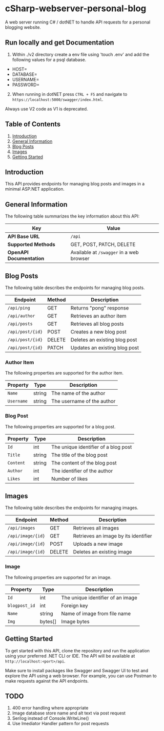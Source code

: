 # cSharp-webserver-personal-blog
A web server running C# / dotNET to handle API requests for a personal blogging website.

## Run locally and get Documentation

1. Within ./v2 directory create a env file using 'touch .env' and add the following values for a psql database.
- HOST=
- DATABASE=
- USERNAME=
- PASSWORD=

2. When running in dotNET press `CTRL + F5` and navigate to `https://localhost:5000/swagger/index.html`.

Always use V2 code as V1 is deprecated.

## Table of Contents
1. [Introduction](#introduction)
2. [General Information](#general-information)
3. [Blog Posts](#blog-posts)
4. [Images](#images)
5. [Getting Started](#getting-started)

## <a name="introduction"></a> Introduction
This API provides endpoints for managing blog posts and images in a minimal ASP.NET application.

## <a name="general-information"></a> General Information
The following table summarizes the key information about this API:

| Key | Value |
|---|---|
| **API Base URL** | `/api` |
| **Supported Methods** | GET, POST, PATCH, DELETE |
| **OpenAPI Documentation** | Available at `/swagger` in a web browser |

## <a name="blog-posts"></a> Blog Posts
The following table describes the endpoints for managing blog posts.

| Endpoint         | Method | Description                          |
| ---------------- | ------- | ------------------------------------ |
| `/api/ping`       | GET     | Returns "pong" response              |
| `/api/author`      | GET     | Retrieves an author item             |
| `/api/posts`      | GET     | Retrieves all blog posts             |
| `/api/post/{id}`  | POST    | Creates a new blog post              |
| `/api/post/{id}`  | DELETE   | Deletes an existing blog post        |
| `/api/post/{id}`  | PATCH    | Updates an existing blog post        |

### Author Item
The following properties are supported for the author item.

| Property     | Type      | Description                       |
| ------------- | --------- | --------------------------------- |
| `Name`         | string   | The name of the author             |
| `Username`     | string   | The username of the author        |

### Blog Post
The following properties are supported for a blog post.

| Property       | Type     | Description                          |
| -------------- | -------- | ------------------------------------ |
| `Id`            | int      | The unique identifier of a blog post  |
| `Title`         | string   | The title of the blog post            |
| `Content`       | string   | The content of the blog post          |
| `Author`      | int      | The identifier of the author          |
| `Likes`       | int    | Number of likes|

## <a name="images"></a> Images
The following table describes the endpoints for managing images.

| Endpoint         | Method | Description                          |
| ---------------- | ------- | ------------------------------------ |
| `/api/images`     | GET     | Retrieves all images                |
| `/api/image/{id}` | GET     | Retrieves an image by its identifier |
| `/api/image/{id}` | POST    | Uploads a new image                  |
| `/api/image/{id}` | DELETE   | Deletes an existing image            |

### Image
The following properties are supported for an image.

| Property     | Type      | Description                       |
| ------------- | --------- | --------------------------------- |
| `Id`          | int      | The unique identifier of an image   |
| `blogpost_id` | int      | Foreign key                |
| `Name`         | string   | Name of image from file name              |
| `Img`         | bytes[]   | Image bytes              |

## <a name="getting-started"></a> Getting Started
To get started with this API, clone the repository and run the application using your preferred .NET CLI or IDE. The API will be available at `http://localhost:<port>/api`.

Make sure to install packages like Swagger and Swagger UI to test and explore the API using a web browser. For example, you can use Postman to make requests against the API endpoints.

## TODO
1. 400 error handling where appropriate
2. Image database store name and alt text via post request
3. Serilog instead of Console.WriteLine()
4. Use Imediator Handler pattern for post requests

